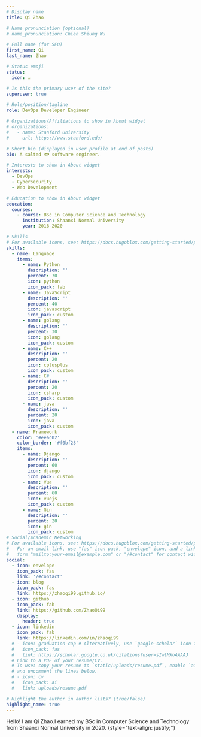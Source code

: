```yaml
---
# Display name
title: Qi Zhao

# Name pronunciation (optional)
# name_pronunciation: Chien Shiung Wu

# Full name (for SEO)
first_name: Qi
last_name: Zhao

# Status emoji
status:
  icon: ☕️

# Is this the primary user of the site?
superuser: true

# Role/position/tagline
role: DevOps Developer Engineer

# Organizations/Affiliations to show in About widget
# organizations:
#   - name: Stanford University
#     url: https://www.stanford.edu/

# Short bio (displayed in user profile at end of posts)
bio: A salted 🐟 software engineer.

# Interests to show in About widget
interests:
  - DevOps
  - Cybersecurity
  - Web Development

# Education to show in About widget
education:
  courses:
    - course: BSc in Computer Science and Technology
      institution: Shaanxi Normal University
      year: 2016-2020

# Skills
# For available icons, see: https://docs.hugoblox.com/getting-started/page-builder/#icons
skills:
  - name: Language
    items:
      - name: Python
        description: ''
        percent: 70
        icon: python
        icon_pack: fab
      - name: JavaScript
        description: ''
        percent: 40
        icon: javascript
        icon_pack: custom
      - name: golang
        description: ''
        percent: 30
        icon: golang
        icon_pack: custom
      - name: C++
        description: ''
        percent: 20
        icon: cplusplus
        icon_pack: custom
      - name: C#
        description: ''
        percent: 20
        icon: csharp
        icon_pack: custom
      - name: java
        description: ''
        percent: 20
        icon: java
        icon_pack: custom
  - name: Framework
    color: '#eeac02'
    color_border: '#f0bf23'
    items:
      - name: Django
        description: ''
        percent: 60
        icon: django
        icon_pack: custom
      - name: Vue
        description: ''
        percent: 60
        icon: vuejs
        icon_pack: custom
      - name: Gin
        description: ''
        percent: 20
        icon: gin
        icon_pack: custom
# Social/Academic Networking
# For available icons, see: https://docs.hugoblox.com/getting-started/page-builder/#icons
#   For an email link, use "fas" icon pack, "envelope" icon, and a link in the
#   form "mailto:your-email@example.com" or "/#contact" for contact widget.
social:
  - icon: envelope
    icon_pack: fas
    link: '/#contact'
  - icon: blog
    icon_pack: fas
    link: https://zhaoqi99.github.io/
  - icon: github
    icon_pack: fab
    link: https://github.com/ZhaoQi99
    display:
      header: true
  - icon: linkedin
    icon_pack: fab
    link: https://linkedin.com/in/zhaoqi99
  # - icon: graduation-cap # Alternatively, use `google-scholar` icon from `ai` icon pack
  #   icon_pack: fas
  #   link: https://scholar.google.co.uk/citations?user=sIwtMXoAAAAJ
  # Link to a PDF of your resume/CV.
  # To use: copy your resume to `static/uploads/resume.pdf`, enable `ai` icons in `params.yaml`,
  # and uncomment the lines below.
  # - icon: cv
  #   icon_pack: ai
  #   link: uploads/resume.pdf

# Highlight the author in author lists? (true/false)
highlight_name: true
---
```


Hello! I am Qi Zhao.I earned my BSc in Computer Science and Technology from Shaanxi Normal University in 2020.
{style="text-align: justify;"}
